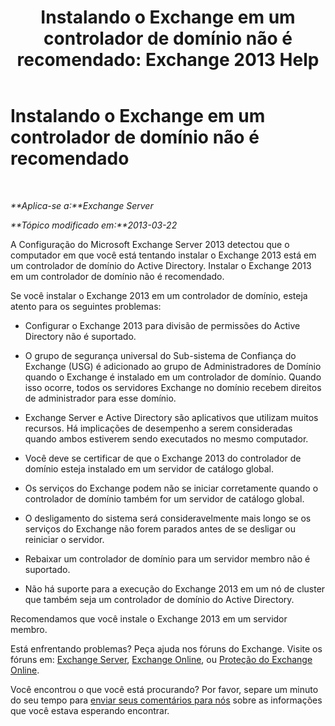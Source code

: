 ﻿---
title: 'Instalando o Exchange em um controlador de domínio não é recomendado: Exchange 2013 Help'
TOCTitle: Instalando o Exchange em um controlador de domínio não é recomendado
ms:assetid: 48922de2-a68c-4092-96a5-d38c8e5f49f5
ms:mtpsurl: https://technet.microsoft.com/pt-br/library/ms.exch.setupreadiness.warninginstallexchangerolesondomaincontroller(v=EXCHG.150)
ms:contentKeyID: 50485475
ms.date: 05/22/2018
mtps_version: v=EXCHG.150
ms.translationtype: MT
---

# Instalando o Exchange em um controlador de domínio não é recomendado

 

_**Aplica-se a:**Exchange Server_

_**Tópico modificado em:**2013-03-22_

A Configuração do Microsoft Exchange Server 2013 detectou que o computador em que você está tentando instalar o Exchange 2013 está em um controlador de domínio do Active Directory. Instalar o Exchange 2013 em um controlador de domínio não é recomendado.

Se você instalar o Exchange 2013 em um controlador de domínio, esteja atento para os seguintes problemas:

  - Configurar o Exchange 2013 para divisão de permissões do Active Directory não é suportado.

  - O grupo de segurança universal do Sub-sistema de Confiança do Exchange (USG) é adicionado ao grupo de Administradores de Domínio quando o Exchange é instalado em um controlador de domínio. Quando isso ocorre, todos os servidores Exchange no domínio recebem direitos de administrador para esse domínio.

  - Exchange Server e Active Directory são aplicativos que utilizam muitos recursos. Há implicações de desempenho a serem consideradas quando ambos estiverem sendo executados no mesmo computador.

  - Você deve se certificar de que o Exchange 2013 do controlador de domínio esteja instalado em um servidor de catálogo global.

  - Os serviços do Exchange podem não se iniciar corretamente quando o controlador de domínio também for um servidor de catálogo global.

  - O desligamento do sistema será consideravelmente mais longo se os serviços do Exchange não forem parados antes de se desligar ou reiniciar o servidor.

  - Rebaixar um controlador de domínio para um servidor membro não é suportado.

  - Não há suporte para a execução do Exchange 2013 em um nó de cluster que também seja um controlador de domínio do Active Directory.

Recomendamos que você instale o Exchange 2013 em um servidor membro.

Está enfrentando problemas? Peça ajuda nos fóruns do Exchange. Visite os fóruns em: [Exchange Server](https://go.microsoft.com/fwlink/p/?linkid=60612), [Exchange Online](https://go.microsoft.com/fwlink/p/?linkid=267542), ou [Proteção do Exchange Online](https://go.microsoft.com/fwlink/p/?linkid=285351).

Você encontrou o que você está procurando? Por favor, separe um minuto do seu tempo para [enviar seus comentários para nós](mailto:exsetuphelpfeedback@microsoft.com?subject=exchange%202013%20setup%20help%20feedback) sobre as informações que você estava esperando encontrar.


